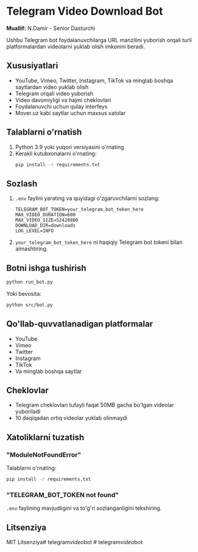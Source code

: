 # Telegram Video Download Bot

**Muallif:** N.Damir - Senior Dasturchi

Ushbu Telegram bot foydalanuvchilarga URL manzilini yuborish orqali turli platformalardan videolarni yuklab olish imkonini beradi.

## Xususiyatlari

- YouTube, Vimeo, Twitter, Instagram, TikTok va minglab boshqa saytlardan video yuklab olish
- Telegram orqali video yuborish
- Video davomiyligi va hajmi cheklovlari
- Foydalanuvchi uchun qulay interfeys
- Mover.uz kabi saytlar uchun maxsus xatolar

## Talablarni o'rnatish

1. Python 3.9 yoki yuqori versiyasini o'rnating
2. Kerakli kutubxonalarni o'rnating:
   ```bash
   pip install -r requirements.txt
   ```

## Sozlash

1. `.env` faylini yarating va quyidagi o'zgaruvchilarni sozlang:
   ```env
   TELEGRAM_BOT_TOKEN=your_telegram_bot_token_here
   MAX_VIDEO_DURATION=600
   MAX_VIDEO_SIZE=52428800
   DOWNLOAD_DIR=downloads
   LOG_LEVEL=INFO
   ```

2. `your_telegram_bot_token_here` ni haqiqiy Telegram bot tokeni bilan almashtiring.

## Botni ishga tushirish

```bash
python run_bot.py
```

Yoki bevosita:

```bash
python src/bot.py
```

## Qo'llab-quvvatlanadigan platformalar

- YouTube
- Vimeo
- Twitter
- Instagram
- TikTok
- Va minglab boshqa saytlar

## Cheklovlar

- Telegram cheklovlari tufayli faqat 50MB gacha bo'lgan videolar yuboriladi
- 10 daqiqadan ortiq videolar yuklab olinmaydi

## Xatoliklarni tuzatish

### "ModuleNotFoundError"

Talablarni o'rnating:
```bash
pip install -r requirements.txt
```

### "TELEGRAM_BOT_TOKEN not found"

`.env` faylining mavjudligini va to'g'ri sozlanganligini tekshiring.

## Litsenziya

MIT Litsenziya#   t e l e g r a m _ v i d e o _ b o t  
 #   t e l e g r a m _ v i d e o _ b o t  
 
